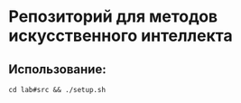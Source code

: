 # Репозиторий для методов искусственного интеллекта

## Использование:

```
cd lab#src && ./setup.sh
```